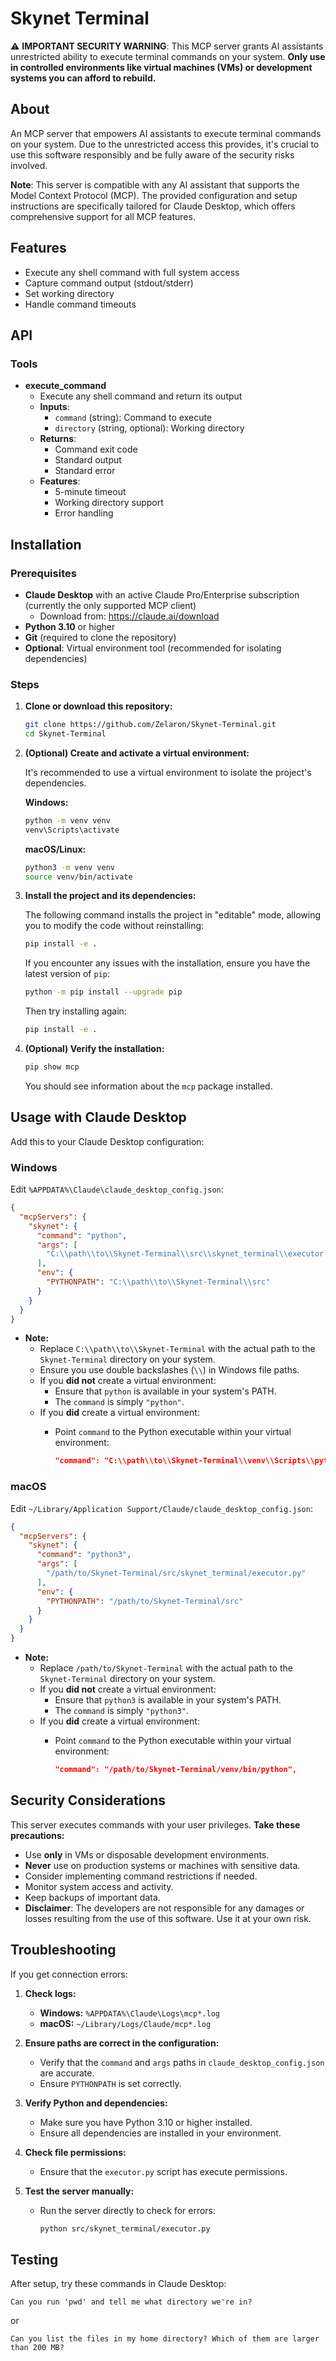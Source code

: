 # Skynet Terminal

⚠️ **IMPORTANT SECURITY WARNING**: This MCP server grants AI assistants unrestricted ability to execute terminal commands on your system. **Only use in controlled environments like virtual machines (VMs) or development systems you can afford to rebuild.**

## About

An MCP server that empowers AI assistants to execute terminal commands on your system. Due to the unrestricted access this provides, it's crucial to use this software responsibly and be fully aware of the security risks involved.

**Note**: This server is compatible with any AI assistant that supports the Model Context Protocol (MCP). The provided configuration and setup instructions are specifically tailored for Claude Desktop, which offers comprehensive support for all MCP features.

## Features

- Execute any shell command with full system access
- Capture command output (stdout/stderr)
- Set working directory
- Handle command timeouts

## API

### Tools

- **execute_command**
  - Execute any shell command and return its output
  - **Inputs**:
    - `command` (string): Command to execute
    - `directory` (string, optional): Working directory
  - **Returns**:
    - Command exit code
    - Standard output
    - Standard error
  - **Features**:
    - 5-minute timeout
    - Working directory support
    - Error handling

## Installation

### Prerequisites

- **Claude Desktop** with an active Claude Pro/Enterprise subscription (currently the only supported MCP client)
  - Download from: https://claude.ai/download
- **Python 3.10** or higher
- **Git** (required to clone the repository)
- **Optional**: Virtual environment tool (recommended for isolating dependencies)

### Steps

1. **Clone or download this repository:**

   ```bash
   git clone https://github.com/Zelaron/Skynet-Terminal.git
   cd Skynet-Terminal
   ```

2. **(Optional) Create and activate a virtual environment:**

   It's recommended to use a virtual environment to isolate the project's dependencies.

   **Windows:**

   ```bash
   python -m venv venv
   venv\Scripts\activate
   ```

   **macOS/Linux:**

   ```bash
   python3 -m venv venv
   source venv/bin/activate
   ```

3. **Install the project and its dependencies:**

   The following command installs the project in "editable" mode, allowing you to modify the code without reinstalling:

   ```bash
   pip install -e .
   ```

   If you encounter any issues with the installation, ensure you have the latest version of `pip`:

   ```bash
   python -m pip install --upgrade pip
   ```

   Then try installing again:

   ```bash
   pip install -e .
   ```

4. **(Optional) Verify the installation:**

   ```bash
   pip show mcp
   ```

   You should see information about the `mcp` package installed.

## Usage with Claude Desktop

Add this to your Claude Desktop configuration:

### Windows

Edit `%APPDATA%\Claude\claude_desktop_config.json`:

```json
{
  "mcpServers": {
    "skynet": {
      "command": "python",
      "args": [
        "C:\\path\\to\\Skynet-Terminal\\src\\skynet_terminal\\executor.py"
      ],
      "env": {
        "PYTHONPATH": "C:\\path\\to\\Skynet-Terminal\\src"
      }
    }
  }
}
```

- **Note:**
  - Replace `C:\\path\\to\\Skynet-Terminal` with the actual path to the `Skynet-Terminal` directory on your system.
  - Ensure you use double backslashes (`\\`) in Windows file paths.
  - If you **did not** create a virtual environment:
    - Ensure that `python` is available in your system's PATH.
    - The `command` is simply `"python"`.
  - If you **did** create a virtual environment:
    - Point `command` to the Python executable within your virtual environment:

      ```json
      "command": "C:\\path\\to\\Skynet-Terminal\\venv\\Scripts\\python.exe",
      ```

### macOS

Edit `~/Library/Application Support/Claude/claude_desktop_config.json`:

```json
{
  "mcpServers": {
    "skynet": {
      "command": "python3",
      "args": [
        "/path/to/Skynet-Terminal/src/skynet_terminal/executor.py"
      ],
      "env": {
        "PYTHONPATH": "/path/to/Skynet-Terminal/src"
      }
    }
  }
}
```

- **Note:**
  - Replace `/path/to/Skynet-Terminal` with the actual path to the `Skynet-Terminal` directory on your system.
  - If you **did not** create a virtual environment:
    - Ensure that `python3` is available in your system's PATH.
    - The `command` is simply `"python3"`.
  - If you **did** create a virtual environment:
    - Point `command` to the Python executable within your virtual environment:

      ```json
      "command": "/path/to/Skynet-Terminal/venv/bin/python",
      ```

## Security Considerations

This server executes commands with your user privileges. **Take these precautions:**

- Use **only** in VMs or disposable development environments.
- **Never** use on production systems or machines with sensitive data.
- Consider implementing command restrictions if needed.
- Monitor system access and activity.
- Keep backups of important data.
- **Disclaimer**: The developers are not responsible for any damages or losses resulting from the use of this software. Use it at your own risk.

## Troubleshooting

If you get connection errors:

1. **Check logs:**

   - **Windows:** `%APPDATA%\Claude\Logs\mcp*.log`
   - **macOS:** `~/Library/Logs/Claude/mcp*.log`

2. **Ensure paths are correct in the configuration:**

   - Verify that the `command` and `args` paths in `claude_desktop_config.json` are accurate.
   - Ensure `PYTHONPATH` is set correctly.

3. **Verify Python and dependencies:**

   - Make sure you have Python 3.10 or higher installed.
   - Ensure all dependencies are installed in your environment.

4. **Check file permissions:**

   - Ensure that the `executor.py` script has execute permissions.

5. **Test the server manually:**

   - Run the server directly to check for errors:

     ```bash
     python src/skynet_terminal/executor.py
     ```

## Testing

After setup, try these commands in Claude Desktop:

```
Can you run 'pwd' and tell me what directory we're in?
```

or

```
Can you list the files in my home directory? Which of them are larger than 200 MB?
```
